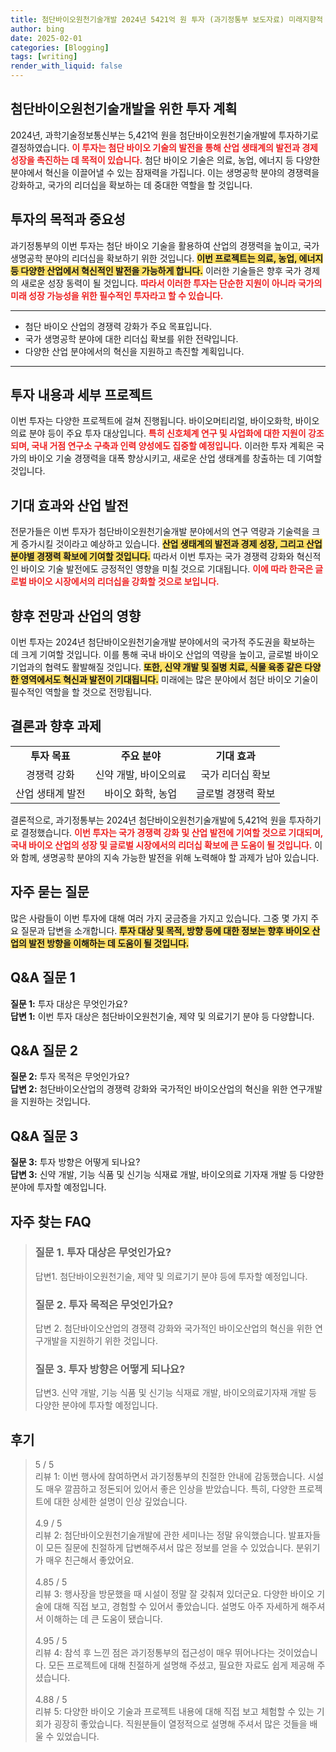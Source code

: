 ```yaml
---
title: 첨단바이오원천기술개발 2024년 5421억 원 투자 (과기정통부 보도자료) 미래지향적
author: bing
date: 2025-02-01
categories: [Blogging]
tags: [writing]
render_with_liquid: false
---
```



<h2 id='첨단바이오원천기술개발_투자_계획'>첨단바이오원천기술개발을 위한 투자 계획</h2>

<p>2024년, 과학기술정보통신부는 5,421억 원을 첨단바이오원천기술개발에 투자하기로 결정하였습니다. <b><span style="color: #ee2323;">이 투자는 첨단 바이오 기술의 발전을 통해 산업 생태계의 발전과 경제 성장을 촉진하는 데 목적이 있습니다.</span></b> 첨단 바이오 기술은 의료, 농업, 에너지 등 다양한 분야에서 혁신을 이끌어낼 수 있는 잠재력을 가집니다. 이는 생명공학 분야의 경쟁력을 강화하고, 국가의 리더십을 확보하는 데 중대한 역할을 할 것입니다.</p>

<h2 id='투자의_목적과_중요성'>투자의 목적과 중요성</h2>

<p>과기정통부의 이번 투자는 첨단 바이오 기술을 활용하여 산업의 경쟁력을 높이고, 국가 생명공학 분야의 리더십을 확보하기 위한 것입니다. <b><span style="background-color: #ffe066;">이번 프로젝트는 의료, 농업, 에너지 등 다양한 산업에서 혁신적인 발전을 가능하게 합니다.</span></b> 이러한 기술들은 향후 국가 경제의 새로운 성장 동력이 될 것입니다. <b><span style="color: #ee2323;">따라서 이러한 투자는 단순한 지원이 아니라 국가의 미래 성장 가능성을 위한 필수적인 투자라고 할 수 있습니다.</span></b></p>

<hr />

<ul>
    <li>첨단 바이오 산업의 경쟁력 강화가 주요 목표입니다.</li>
    <li>국가 생명공학 분야에 대한 리더십 확보를 위한 전략입니다.</li>
    <li>다양한 산업 분야에서의 혁신을 지원하고 촉진할 계획입니다.</li>
</ul>

<hr />

<h2 id='투자_내용과_세부_프로젝트'>투자 내용과 세부 프로젝트</h2>

<p>이번 투자는 다양한 프로젝트에 걸쳐 진행됩니다. 바이오머티리얼, 바이오화학, 바이오의료 분야 등이 주요 투자 대상입니다. <b><span style="color: #ee2323;">특히 신호체계 연구 및 사업화에 대한 지원이 강조되며, 국내 거점 연구소 구축과 인력 양성에도 집중할 예정입니다.</span></b> 이러한 투자 계획은 국가의 바이오 기술 경쟁력을 대폭 향상시키고, 새로운 산업 생태계를 창출하는 데 기여할 것입니다.</p>

<h2 id='기대효과와_산업_발전'>기대 효과와 산업 발전</h2>

<p>전문가들은 이번 투자가 첨단바이오원천기술개발 분야에서의 연구 역량과 기술력을 크게 증가시킬 것이라고 예상하고 있습니다. <b><span style="background-color: #ffe066;">산업 생태계의 발전과 경제 성장, 그리고 산업 분야별 경쟁력 확보에 기여할 것입니다.</span></b> 따라서 이번 투자는 국가 경쟁력 강화와 혁신적인 바이오 기술 발전에도 긍정적인 영향을 미칠 것으로 기대됩니다. <b><span style="color: #ee2323;">이에 따라 한국은 글로벌 바이오 시장에서의 리더십을 강화할 것으로 보입니다.</span></b></p>

<h2 id='향후_전망과_산업의_영향'>향후 전망과 산업의 영향</h2>

<p>이번 투자는 2024년 첨단바이오원천기술개발 분야에서의 국가적 주도권을 확보하는 데 크게 기여할 것입니다. 이를 통해 국내 바이오 산업의 역량을 높이고, 글로벌 바이오 기업과의 협력도 활발해질 것입니다. <b><span style="background-color: #ffe066;">또한, 신약 개발 및 질병 치료, 식물 육종 같은 다양한 영역에서도 혁신과 발전이 기대됩니다.</span></b> 미래에는 많은 분야에서 첨단 바이오 기술이 필수적인 역할을 할 것으로 전망됩니다.</p>

<h2 id='결론과_향후_과제'>결론과 향후 과제</h2>

<table>
    <tr>
        <td style="text-align: center; height: 17px;"><b>투자 목표</b></td>
        <td style="text-align: center; height: 17px;"><b>주요 분야</b></td>
        <td style="text-align: center; height: 17px;"><b>기대 효과</b></td>
    </tr>
    <tr>
        <td style="text-align: center; height: 17px;">경쟁력 강화</td>
        <td style="text-align: center; height: 17px;">신약 개발, 바이오의료</td>
        <td style="text-align: center; height: 17px;">국가 리더십 확보</td>
    </tr>
    <tr>
        <td style="text-align: center; height: 17px;">산업 생태계 발전</td>
        <td style="text-align: center; height: 17px;">바이오 화학, 농업</td>
        <td style="text-align: center; height: 17px;">글로벌 경쟁력 확보</td>
    </tr>
</table>

<p>결론적으로, 과기정통부는 2024년 첨단바이오원천기술개발에 5,421억 원을 투자하기로 결정했습니다. <b><span style="color: #ee2323;">이번 투자는 국가 경쟁력 강화 및 산업 발전에 기여할 것으로 기대되며, 국내 바이오 산업의 성장 및 글로벌 시장에서의 리더십 확보에 큰 도움이 될 것입니다.</span></b> 이와 함께, 생명공학 분야의 지속 가능한 발전을 위해 노력해야 할 과제가 남아 있습니다.</p>

<h2 id='자주_묻는_질문'>자주 묻는 질문</h2>

<p>많은 사람들이 이번 투자에 대해 여러 가지 궁금증을 가지고 있습니다. 그중 몇 가지 주요 질문과 답변을 소개합니다. <b><span style="background-color: #ffe066;">투자 대상 및 목적, 방향 등에 대한 정보는 향후 바이오 산업의 발전 방향을 이해하는 데 도움이 될 것입니다.</span></b></p>

<h2 id='QNA_질문_1'>Q&A 질문 1</h2>

<p><b>질문 1:</b> 투자 대상은 무엇인가요?<br>
<b>답변 1:</b> 이번 투자 대상은 첨단바이오원천기술, 제약 및 의료기기 분야 등 다양합니다.</p>

<h2 id='QNA_질문_2'>Q&A 질문 2</h2>

<p><b>질문 2:</b> 투자 목적은 무엇인가요?<br>
<b>답변 2:</b> 첨단바이오산업의 경쟁력 강화와 국가적인 바이오산업의 혁신을 위한 연구개발을 지원하는 것입니다.</p>

<h2 id='QNA_질문_3'>Q&A 질문 3</h2>

<p><b>질문 3:</b> 투자 방향은 어떻게 되나요?<br>
<b>답변 3:</b> 신약 개발, 기능 식품 및 신기능 식재료 개발, 바이오의료 기자재 개발 등 다양한 분야에 투자할 예정입니다.</p>


<h2 id='자주_찾는_FAQ'>자주 찾는 FAQ</h2>
<div itemscope="" itemtype="https://schema.org/FAQPage"> 
<blockquote> 
<div itemscope="" itemprop="mainEntity" itemtype="https://schema.org/Question"> 
<h3 itemprop="name">질문 1. 투자 대상은 무엇인가요?</h3> 
<div itemscope="" itemprop="acceptedAnswer" itemtype="https://schema.org/Answer"> 
<span itemprop="text"> 
<p>답변1. 첨단바이오원천기술, 제약 및 의료기기 분야 등에 투자할 예정입니다.</p> 
</span> 
</div> 
</div> 
<div itemscope="" itemprop="mainEntity" itemtype="https://schema.org/Question"> 
<h3 itemprop="name">질문 2. 투자 목적은 무엇인가요?</h3> 
<div itemscope="" itemprop="acceptedAnswer" itemtype="https://schema.org/Answer"> 
<span itemprop="text"> 
<p>답변 2. 첨단바이오산업의 경쟁력 강화와 국가적인 바이오산업의 혁신을 위한 연구개발을 지원하기 위한 것입니다.</p> 
</span> 
</div> 
</div> 
<div itemscope="" itemprop="mainEntity" itemtype="https://schema.org/Question"> 
<h3 itemprop="name">질문 3. 투자 방향은 어떻게 되나요?</h3> 
<div itemscope="" itemprop="acceptedAnswer" itemtype="https://schema.org/Answer"> 
<span itemprop="text"> 
<p>답변3. 신약 개발, 기능 식품 및 신기능 식재료 개발, 바이오의료기자재 개발 등 다양한 분야에 투자할 예정입니다.</p> 
</span> 
</div> 
</div> 
</blockquote> 
</div>
<h2 id='후기'>후기</h2>
<div itemscope itemtype="https://schema.org/Product">
  <blockquote>
  <div itemprop="review" itemscope itemtype="https://schema.org/Review">
      <div itemprop="reviewRating" itemscope itemtype="https://schema.org/Rating"> <span itemprop="ratingValue">5</span> / <span itemprop="bestRating">5</span> </div>
      <span itemprop="reviewBody">리뷰 1: 이번 행사에 참여하면서 과기정통부의 친절한 안내에 감동했습니다. 시설도 매우 깔끔하고 정돈되어 있어서 좋은 인상을 받았습니다. 특히, 다양한 프로젝트에 대한 상세한 설명이 인상 깊었습니다.</span>
  </div>
  <br>
  <div itemprop="review" itemscope itemtype="https://schema.org/Review">
      <div itemprop="reviewRating" itemscope itemtype="https://schema.org/Rating"> <span itemprop="ratingValue">4.9</span> / <span itemprop="bestRating">5</span> </div>
      <span itemprop="reviewBody">리뷰 2: 첨단바이오원천기술개발에 관한 세미나는 정말 유익했습니다. 발표자들이 모든 질문에 친절하게 답변해주셔서 많은 정보를 얻을 수 있었습니다. 분위기가 매우 친근해서 좋았어요.</span>
  </div>
  <br>
  <div itemprop="review" itemscope itemtype="https://schema.org/Review">
      <div itemprop="reviewRating" itemscope itemtype="https://schema.org/Rating"> <span itemprop="ratingValue">4.85</span> / <span itemprop="bestRating">5</span> </div>
      <span itemprop="reviewBody">리뷰 3: 행사장을 방문했을 때 시설이 정말 잘 갖춰져 있더군요. 다양한 바이오 기술에 대해 직접 보고, 경험할 수 있어서 좋았습니다. 설명도 아주 자세하게 해주셔서 이해하는 데 큰 도움이 됐습니다.</span>
  </div>
  <br>
  <div itemprop="review" itemscope itemtype="https://schema.org/Review">
      <div itemprop="reviewRating" itemscope itemtype="https://schema.org/Rating"> <span itemprop="ratingValue">4.95</span> / <span itemprop="bestRating">5</span> </div>
      <span itemprop="reviewBody">리뷰 4: 참석 후 느낀 점은 과기정통부의 접근성이 매우 뛰어나다는 것이었습니다. 모든 프로젝트에 대해 친절하게 설명해 주셨고, 필요한 자료도 쉽게 제공해 주셨습니다.</span>
  </div>
  <br>
  <div itemprop="review" itemscope itemtype="https://schema.org/Review">
      <div itemprop="reviewRating" itemscope itemtype="https://schema.org/Rating"> <span itemprop="ratingValue">4.88</span> / <span itemprop="bestRating">5</span> </div>
      <span itemprop="reviewBody">리뷰 5: 다양한 바이오 기술과 프로젝트 내용에 대해 직접 보고 체험할 수 있는 기회가 굉장히 좋았습니다. 직원분들이 열정적으로 설명해 주셔서 많은 것들을 배울 수 있었습니다.</span>
  </div>
  </blockquote>
</div>
